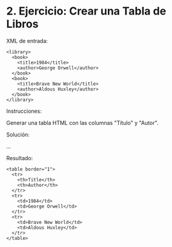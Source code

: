 # 2. Ejercicio: Crear una Tabla de Libros

XML de entrada:

```
<library>
  <book>
    <title>1984</title>
    <author>George Orwell</author>
  </book>
  <book>
    <title>Brave New World</title>
    <author>Aldous Huxley</author>
  </book>
</library>
```

Instrucciones:

Generar una tabla HTML con las columnas "Título" y "Autor".

Solución:

...

Resultado:

```
<table border="1">
  <tr>
    <th>Title</th>
    <th>Author</th>
  </tr>
  <tr>
    <td>1984</td>
    <td>George Orwell</td>
  </tr>
  <tr>
    <td>Brave New World</td>
    <td>Aldous Huxley</td>
  </tr>
</table>
```